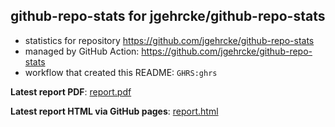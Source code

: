 ## github-repo-stats for jgehrcke/github-repo-stats

- statistics for repository https://github.com/jgehrcke/github-repo-stats
- managed by GitHub Action: https://github.com/jgehrcke/github-repo-stats
- workflow that created this README: `GHRS:ghrs`

**Latest report PDF**: [report.pdf](https://github.com/jgehrcke/ghrs-test/raw/github-repo-stats/jgehrcke/github-repo-stats/latest-report/report.pdf)


**Latest report HTML via GitHub pages**: [report.html](https://jgehrcke.github.io/ghrs-test/jgehrcke/github-repo-stats/latest-report/report.html)
